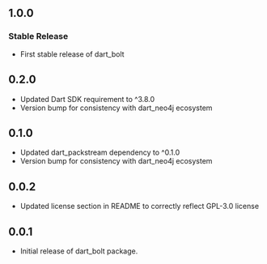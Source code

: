 ## 1.0.0

### Stable Release

- First stable release of dart_bolt

## 0.2.0

- Updated Dart SDK requirement to ^3.8.0
- Version bump for consistency with dart_neo4j ecosystem

## 0.1.0

- Updated dart_packstream dependency to ^0.1.0
- Version bump for consistency with dart_neo4j ecosystem

## 0.0.2

- Updated license section in README to correctly reflect GPL-3.0 license

## 0.0.1

- Initial release of dart_bolt package.
